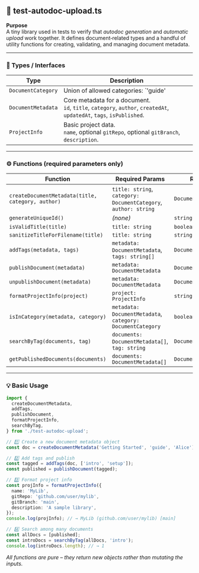 ## 📄 test‑autodoc‑upload.ts  

**Purpose**  
A tiny library used in tests to verify that *autodoc generation* and *automatic upload* work together. It defines document‑related types and a handful of utility functions for creating, validating, and managing document metadata.

---

### 🔑 Types / Interfaces  

| Type | Description |
|------|-------------|
| `DocumentCategory` | Union of allowed categories: `'guide' | 'api' | 'tutorial' | 'reference'`. |
| `DocumentMetadata` | Core metadata for a document. <br>`id`, `title`, `category`, `author`, `createdAt`, `updatedAt`, `tags`, `isPublished`. |
| `ProjectInfo` | Basic project data. <br>`name`, optional `gitRepo`, optional `gitBranch`, `description`. |

---

### ⚙️ Functions (required parameters only)

| Function | Required Params | Returns |
|----------|----------------|---------|
| `createDocumentMetadata(title, category, author)` | `title: string`, `category: DocumentCategory`, `author: string` | `DocumentMetadata` |
| `generateUniqueId()` | *(none)* | `string` |
| `isValidTitle(title)` | `title: string` | `boolean` |
| `sanitizeTitleForFilename(title)` | `title: string` | `string` |
| `addTags(metadata, tags)` | `metadata: DocumentMetadata`, `tags: string[]` | `DocumentMetadata` |
| `publishDocument(metadata)` | `metadata: DocumentMetadata` | `DocumentMetadata` |
| `unpublishDocument(metadata)` | `metadata: DocumentMetadata` | `DocumentMetadata` |
| `formatProjectInfo(project)` | `project: ProjectInfo` | `string` |
| `isInCategory(metadata, category)` | `metadata: DocumentMetadata`, `category: DocumentCategory` | `boolean` |
| `searchByTag(documents, tag)` | `documents: DocumentMetadata[]`, `tag: string` | `DocumentMetadata[]` |
| `getPublishedDocuments(documents)` | `documents: DocumentMetadata[]` | `DocumentMetadata[]` |

---

### 💡 Basic Usage  

```ts
import {
  createDocumentMetadata,
  addTags,
  publishDocument,
  formatProjectInfo,
  searchByTag,
} from './test-autodoc-upload';

// 1️⃣ Create a new document metadata object
const doc = createDocumentMetadata('Getting Started', 'guide', 'Alice');

// 2️⃣ Add tags and publish
const tagged = addTags(doc, ['intro', 'setup']);
const published = publishDocument(tagged);

// 3️⃣ Format project info
const projInfo = formatProjectInfo({
  name: 'MyLib',
  gitRepo: 'github.com/user/mylib',
  gitBranch: 'main',
  description: 'A sample library',
});
console.log(projInfo); // → MyLib (github.com/user/mylib) [main]

// 4️⃣ Search among many documents
const allDocs = [published];
const introDocs = searchByTag(allDocs, 'intro');
console.log(introDocs.length); // → 1
```

*All functions are pure – they return new objects rather than mutating the inputs.*